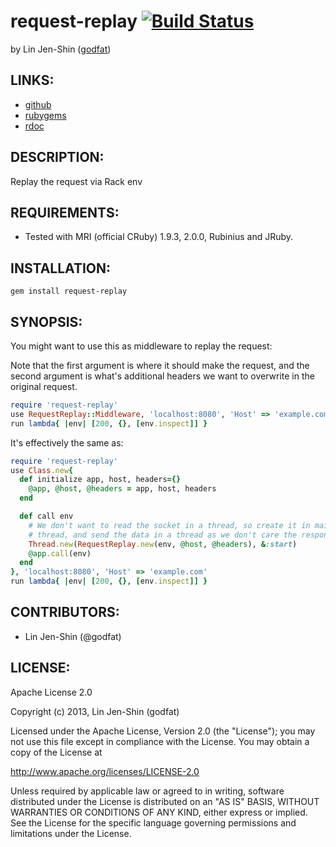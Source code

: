 # request-replay [![Build Status](https://secure.travis-ci.org/godfat/request-replay.png?branch=master)](http://travis-ci.org/godfat/request-replay)

by Lin Jen-Shin ([godfat](http://godfat.org))

## LINKS:

* [github](https://github.com/godfat/request-replay)
* [rubygems](https://rubygems.org/gems/request-replay)
* [rdoc](http://rdoc.info/github/godfat/request-replay)

## DESCRIPTION:

Replay the request via Rack env

## REQUIREMENTS:

* Tested with MRI (official CRuby) 1.9.3, 2.0.0, Rubinius and JRuby.

## INSTALLATION:

    gem install request-replay

## SYNOPSIS:

You might want to use this as middleware to replay the request:

Note that the first argument is where it should make the request,
and the second argument is what's additional headers we want to
overwrite in the original request.

``` ruby
require 'request-replay'
use RequestReplay::Middleware, 'localhost:8080', 'Host' => 'example.com'
run lambda{ |env| [200, {}, [env.inspect]] }
```

It's effectively the same as:

``` ruby
require 'request-replay'
use Class.new{
  def initialize app, host, headers={}
    @app, @host, @headers = app, host, headers
  end

  def call env
    # We don't want to read the socket in a thread, so create it in main
    # thread, and send the data in a thread as we don't care the responses
    Thread.new(RequestReplay.new(env, @host, @headers), &:start)
    @app.call(env)
  end
}, 'localhost:8080', 'Host' => 'example.com'
run lambda{ |env| [200, {}, [env.inspect]] }
```

## CONTRIBUTORS:

* Lin Jen-Shin (@godfat)

## LICENSE:

Apache License 2.0

Copyright (c) 2013, Lin Jen-Shin (godfat)

Licensed under the Apache License, Version 2.0 (the "License");
you may not use this file except in compliance with the License.
You may obtain a copy of the License at

<http://www.apache.org/licenses/LICENSE-2.0>

Unless required by applicable law or agreed to in writing, software
distributed under the License is distributed on an "AS IS" BASIS,
WITHOUT WARRANTIES OR CONDITIONS OF ANY KIND, either express or implied.
See the License for the specific language governing permissions and
limitations under the License.
